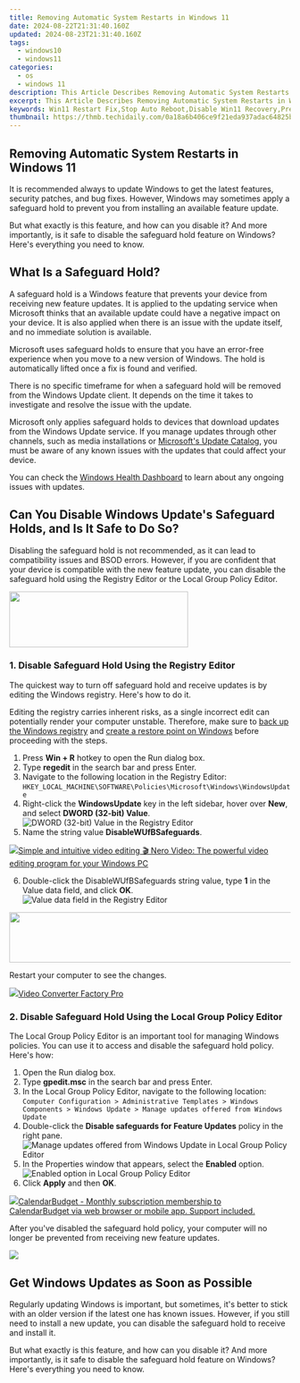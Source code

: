```yaml
---
title: Removing Automatic System Restarts in Windows 11
date: 2024-08-22T21:31:40.160Z
updated: 2024-08-23T21:31:40.160Z
tags:
  - windows10
  - windows11
categories:
  - os
  - windows 11
description: This Article Describes Removing Automatic System Restarts in Windows 11
excerpt: This Article Describes Removing Automatic System Restarts in Windows 11
keywords: Win11 Restart Fix,Stop Auto Reboot,Disable Win11 Recovery,Prevent System Resets,End Automatic Stops,Windows Shutdown Control,Stop Auto Restarts
thumbnail: https://thmb.techidaily.com/0a18a6b406ce9f21eda937adac64825b459ee3a87d13a642256000f5335eb2cc.jpg
---
```


## Removing Automatic System Restarts in Windows 11

 It is recommended always to update Windows to get the latest features, security patches, and bug fixes. However, Windows may sometimes apply a safeguard hold to prevent you from installing an available feature update.

 But what exactly is this feature, and how can you disable it? And more importantly, is it safe to disable the safeguard hold feature on Windows? Here's everything you need to know.

## What Is a Safeguard Hold?

 A safeguard hold is a Windows feature that prevents your device from receiving new feature updates. It is applied to the updating service when Microsoft thinks that an available update could have a negative impact on your device. It is also applied when there is an issue with the update itself, and no immediate solution is available.

 Microsoft uses safeguard holds to ensure that you have an error-free experience when you move to a new version of Windows. The hold is automatically lifted once a fix is found and verified.

 There is no specific timeframe for when a safeguard hold will be removed from the Windows Update client. It depends on the time it takes to investigate and resolve the issue with the update.

 Microsoft only applies safeguard holds to devices that download updates from the Windows Update service. If you manage updates through other channels, such as media installations or [Microsoft's Update Catalog](https://www.makeuseof.com/tag/microsoft-windows-update-catalog/), you must be aware of any known issues with the updates that could affect your device.

 You can check the [Windows Health Dashboard](https://learn.microsoft.com/en-us/windows/release-health/) to learn about any ongoing issues with updates.

## Can You Disable Windows Update's Safeguard Holds, and Is It Safe to Do So?

 Disabling the safeguard hold is not recommended, as it can lead to compatibility issues and BSOD errors. However, if you are confident that your device is compatible with the new feature update, you can disable the safeguard hold using the Registry Editor or the Local Group Policy Editor.

<!-- affiliate ads begin -->
<a href="https://godlikehost.sjv.io/c/5597632/1920054/21774" target="_top" id="1920054"><img src="//a.impactradius-go.com/display-ad/21774-1920054" border="0" alt="" width="320" height="100"/></a><img height="0" width="0" src="https://imp.pxf.io/i/5597632/1920054/21774" style="position:absolute;visibility:hidden;" border="0" />
<!-- affiliate ads end -->
### 1\. Disable Safeguard Hold Using the Registry Editor

 The quickest way to turn off safeguard hold and receive updates is by editing the Windows registry. Here's how to do it.

 Editing the registry carries inherent risks, as a single incorrect edit can potentially render your computer unstable. Therefore, make sure to [back up the Windows registry](https://www.makeuseof.com/tag/backup-restore-windows-registry/) and [create a restore point on Windows](https://www.makeuseof.com/windows-11-create-restore-point/) before proceeding with the steps.

1. Press **Win + R** hotkey to open the Run dialog box.
2. Type **regedit** in the search bar and press Enter.
3. Navigate to the following location in the Registry Editor:  
`HKEY_LOCAL_MACHINE\SOFTWARE\Policies\Microsoft\Windows\WindowsUpdate`
4. Right-click the **WindowsUpdate** key in the left sidebar, hover over **New**, and select **DWORD (32-bit) Value**.  
![DWORD (32-bit) Value in the Registry Editor](https://static1.makeuseofimages.com/wordpress/wp-content/uploads/2023/09/dword-32-bit-value.jpg)
5. Name the string value **DisableWUfBSafeguards**.
<!-- affiliate ads begin -->
<a href="https://store.nero.com/order/checkout.php?PRODS=42296685&QTY=1&AFFILIATE=108875&CART=1"><img src="http://cdnwww.nero.com/nero-com-wAssets/img/banners/2022/video-pp/ScreenshotSlider/Nero-Video-Advanced-editing.JPG" border="0">Simple and intuitive video editing
🎬 Nero Video:
The powerful video editing program for your Windows PC</a>
<!-- affiliate ads end -->
6. Double-click the DisableWUfBSafeguards string value, type **1** in the Value data field, and click **OK**.  
![Value data field in the Registry Editor](https://static1.makeuseofimages.com/wordpress/wp-content/uploads/2023/09/value-data-field.jpg)

<!-- affiliate ads begin -->
<a href="https://vapordna.pxf.io/c/5597632/1494880/17238" target="_top" id="1494880"><img src="//a.impactradius-go.com/display-ad/17238-1494880" border="0" alt="" width="728" height="90"/></a><img height="0" width="0" src="https://imp.pxf.io/i/5597632/1494880/17238" style="position:absolute;visibility:hidden;" border="0" />
<!-- affiliate ads end -->
 Restart your computer to see the changes.

<!-- affiliate ads begin -->
<a href="https://secure.2checkout.com/order/checkout.php?PRODS=4537547&QTY=1&AFFILIATE=108875&CART=1"><img src="https://secure.avangate.com/images/merchant/4b0a0290ad7df100b77e86839989a75e/products/vcfpro.png" border="0">Video Converter Factory Pro</a>
<!-- affiliate ads end -->
### 2\. Disable Safeguard Hold Using the Local Group Policy Editor

 The Local Group Policy Editor is an important tool for managing Windows policies. You can use it to access and disable the safeguard hold policy. Here's how:

1. Open the Run dialog box.
2. Type **gpedit.msc** in the search bar and press Enter.
3. In the Local Group Policy Editor, navigate to the following location:  
`Computer Configuration > Administrative Templates > Windows Components > Windows Update > Manage updates offered from Windows Update`
4. Double-click the **Disable safeguards for Feature Updates** policy in the right pane.  
![Manage updates offered from Windows Update in Local Group Policy Editor](https://static1.makeuseofimages.com/wordpress/wp-content/uploads/2023/09/manage-updates-offered-from-windows-update.jpg)
5. In the Properties window that appears, select the **Enabled** option.  
![Enabled option in Local Group Policy Editor](https://static1.makeuseofimages.com/wordpress/wp-content/uploads/2023/09/enabled-option.jpg)
6. Click **Apply** and then **OK**.
<!-- affiliate ads begin -->
<a href="https://secure.2checkout.com/order/checkout.php?PRODS=37701530&QTY=1&AFFILIATE=108875&CART=1"><img src="https://secure.avangate.com/images/merchant/6fe0c81e3f9438db11ebbfba6c5ce460/products/copy_cbLogo_with_text_blue.png" border="0">CalendarBudget - Monthly subscription membership to CalendarBudget via web browser or mobile app. Support included. </a>
<!-- affiliate ads end -->

 After you've disabled the safeguard hold policy, your computer will no longer be prevented from receiving new feature updates.

<!-- affiliate ads begin -->
<a href="https://shop.mondly.com/affiliate.php?ACCOUNT=ATISTUDI&AFFILIATE=108875&PATH=https%3A%2F%2Fwww.mondly.com%3FAFFILIATE%3D108875%26RESOURCE%3D%2BBusiness%2B970x90%2B"><img src="https://secure.avangate.com/images/merchant/69c418c33ec2e1a4267fa9bb77fa1428/business-970x90.gif" border="0"></a>
<!-- affiliate ads end -->
## Get Windows Updates as Soon as Possible

 Regularly updating Windows is important, but sometimes, it's better to stick with an older version if the latest one has known issues. However, if you still need to install a new update, you can disable the safeguard hold to receive and install it.

 But what exactly is this feature, and how can you disable it? And more importantly, is it safe to disable the safeguard hold feature on Windows? Here's everything you need to know.



<ins class="adsbygoogle"
      style="display:block"
      data-ad-client="ca-pub-7571918770474297"
      data-ad-slot="8358498916"
      data-ad-format="auto"
      data-full-width-responsive="true"></ins>